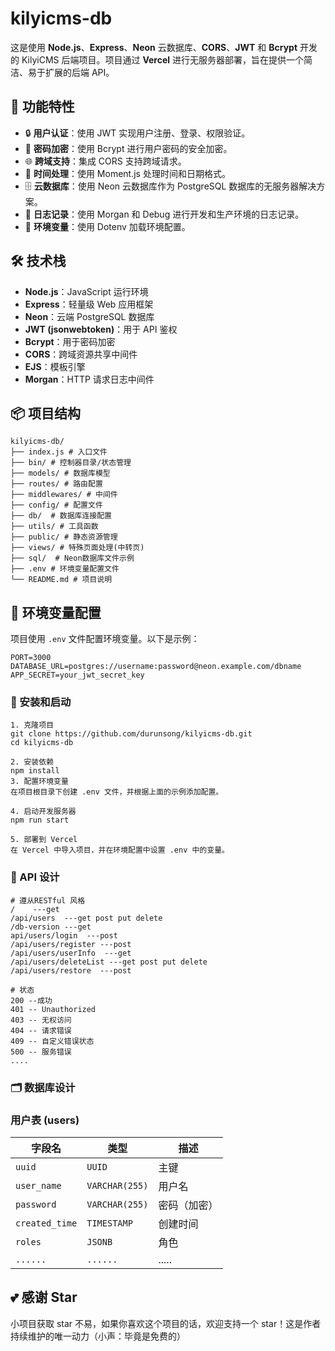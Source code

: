 # kilyicms-db

这是使用 **Node.js**、**Express**、**Neon** 云数据库、**CORS**、**JWT** 和 **Bcrypt** 开发的 KilyiCMS 后端项目。项目通过 **Vercel** 进行无服务器部署，旨在提供一个简洁、易于扩展的后端 API。

## 🎯 功能特性

- 🔒 **用户认证**：使用 JWT 实现用户注册、登录、权限验证。
- 🔑 **密码加密**：使用 Bcrypt 进行用户密码的安全加密。
- 🌐 **跨域支持**：集成 CORS 支持跨域请求。
- 📅 **时间处理**：使用 Moment.js 处理时间和日期格式。
- 🗄️ **云数据库**：使用 Neon 云数据库作为 PostgreSQL 数据库的无服务器解决方案。
- 🔧 **日志记录**：使用 Morgan 和 Debug 进行开发和生产环境的日志记录。
- 🧰 **环境变量**：使用 Dotenv 加载环境配置。

## 🛠️ 技术栈

- **Node.js**：JavaScript 运行环境
- **Express**：轻量级 Web 应用框架
- **Neon**：云端 PostgreSQL 数据库
- **JWT (jsonwebtoken)**：用于 API 鉴权
- **Bcrypt**：用于密码加密
- **CORS**：跨域资源共享中间件
- **EJS**：模板引擎
- **Morgan**：HTTP 请求日志中间件

## 📦 项目结构

```mariadb
kilyicms-db/
├── index.js # 入口文件
├── bin/ # 控制器目录/状态管理
├── models/ # 数据库模型
├── routes/ # 路由配置
├── middlewares/ # 中间件
├── config/ # 配置文件
├── db/  # 数据库连接配置
├── utils/ # 工具函数
├── public/ # 静态资源管理
├── views/ # 特殊页面处理(中转页)
├── sql/  # Neon数据库文件示例
├── .env # 环境变量配置文件
└── README.md # 项目说明
```

## 🔧 环境变量配置

项目使用 `.env` 文件配置环境变量。以下是示例：

```mariadb
PORT=3000
DATABASE_URL=postgres://username:password@neon.example.com/dbname
APP_SECRET=your_jwt_secret_key
```

### 🚀 安装和启动

```pnpm
1. 克隆项目
git clone https://github.com/durunsong/kilyicms-db.git
cd kilyicms-db

2. 安装依赖
npm install
3. 配置环境变量
在项目根目录下创建 .env 文件，并根据上面的示例添加配置。

4. 启动开发服务器
npm run start

5. 部署到 Vercel
在 Vercel 中导入项目，并在环境配置中设置 .env 中的变量。
```

### 📌 API 设计

```pnpm
# 遵从RESTful 风格
/    ---get
/api/users  ---get post put delete
/db-version ---get
api/users/login  ---post
/api/users/register ---post
/api/users/userInfo  ---get
/api/users/deleteList ---get post put delete
/api/users/restore  ---post

# 状态
200 --成功
401 -- Unauthorized
403 -- 无权访问
404 -- 请求错误
409 -- 自定义错误状态
500 -- 服务错误
....
```

### 🗂️ 数据库设计

### 用户表 (users)

| 字段名         | 类型           | 描述         |
| -------------- | -------------- | ------------|
| `uuid`         | `UUID`         | 主键         |
| `user_name`    | `VARCHAR(255)` | 用户名       |
| `password`     | `VARCHAR(255)` | 密码（加密） |
| `created_time` | `TIMESTAMP`    | 创建时间     |
| `roles`        | `JSONB`        | 角色         |
| `......`       | `......`       | .....        |

## 💕 感谢 Star

小项目获取 star 不易，如果你喜欢这个项目的话，欢迎支持一个 star！这是作者持续维护的唯一动力（小声：毕竟是免费的）
